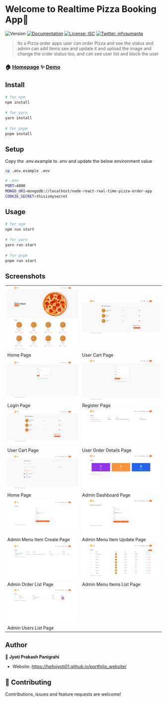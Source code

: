 # **Welcome to Realtime Pizza Booking App👋**

![Version](https://img.shields.io/badge/version-1.0.0-blue.svg?cacheSeconds=2592000)
[![Documentation](https://img.shields.io/badge/documentation-yes-brightgreen.svg)](https://github.com/infysumanta/node-react-real-time-pizza-order-app#readme)
[![License: ISC](https://img.shields.io/github/license/infysumanta/react-real-time-pizza-order-app)](https://github.com/infysumanta/node-react-real-time-pizza-order-app/blob/master/LICENSE)
[![Twitter: infysumanta](https://img.shields.io/twitter/follow/infysumanta.svg?style=social)](https://twitter.com/infysumanta)

> Its a Pizza order apps user can order Pizza and see the status and admin can add items see and update it and upload the image and change the order status too, and can see user list and block the user

### 🏠 [Homepage](https://github.com/infysumanta/node-react-real-time-pizza-order-app#readme) ✨ [Demo](https://pizza-order-app.sumantakabiraj.com/)

## Install

```sh
# for npm
npm install

# for yarn
yarn install

# for pnpm
pnpm install
```

## Setup

Copy the .env.example to .env and update the below environment value

```sh
cp .env.example .env
```

```sh
# .env
PORT=4000
MONGO_URI=mongodb://localhost/node-react-real-time-pizza-order-app
COOKIE_SECRET=thisismysecret

```

## Usage

```sh
# for npm
npm run start

# for yarn
yarn run start

# for pnpm
pnpm run start
```

## Screenshots

|                                                |                                                 |
| ---------------------------------------------- | ----------------------------------------------- |
| ![alt text](/screenshot/home.png)              | ![alt text](/screenshot/user-cart.png)          |
| Home Page                                      | User Cart Page                                  |
| ![alt text](/screenshot/login.png)             | ![alt text](/screenshot/register.png)           |
| Login Page                                     | Register Page                                   |
| ![alt text](/screenshot/user-cart.png)         | ![alt text](/screenshot/user-order-details.png) |
| User Cart Page                                 | User Order Details Page                         |
| ![alt text](/screenshot/user-order-status.png) | ![alt text](/screenshot/admin-dashboard.png)    |
| Home Page                                      | Admin Dashboard Page                            |
| ![alt text](/screenshot/admin-menu-create.png) | ![alt text](/screenshot/admin-menu-update.png)  |
| Admin Menu Item Create Page                    | Admin Menu Item Update Page                     |
| ![alt text](/screenshot/admin-order-list.png)  | ![alt text](/screenshot/admin-menu-list.png)    |
| Admin Order List Page                          | Admin Menu Items List Page                      |
| ![alt text](/screenshot/admin-user-list.png)   |                                                 |
| Admin Users List Page                          |                                                 |

## Author

👤 **Jyoti Prakash Panigrahi**

- Website: https://hellojyoti01.github.io/portfolio_website/

## 🤝 Contributing

Contributions, issues and feature requests are welcome!
